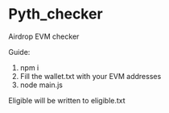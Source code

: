# Pyth_checker
Airdrop EVM checker 


Guide: 
1) npm i 
2) Fill the wallet.txt with your EVM addresses 
3) node main.js


 Eligible will be written to eligible.txt 
